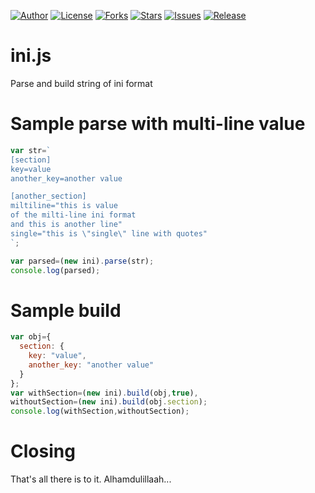 
[![Author](https://img.shields.io/badge/author-9r3i-lightgrey.svg)](https://github.com/9r3i)
[![License](https://img.shields.io/github/license/9r3i/ini.js.svg)](https://github.com/9r3i/ini.js/blob/master/license.txt)
[![Forks](https://img.shields.io/github/forks/9r3i/ini.js.svg)](https://github.com/9r3i/ini.js/network)
[![Stars](https://img.shields.io/github/stars/9r3i/ini.js.svg)](https://github.com/9r3i/ini.js/stargazers)
[![Issues](https://img.shields.io/github/issues/9r3i/ini.js.svg)](https://github.com/9r3i/ini.js/issues)
[![Release](https://img.shields.io/github/release/9r3i/ini.js.svg)](https://github.com/9r3i/ini.js/releases)


# ini.js
Parse and build string of ini format


# Sample parse with multi-line value

```js
var str=`
[section]
key=value
another_key=another value

[another_section]
miltiline="this is value
of the milti-line ini format
and this is another line"
single="this is \"single\" line with quotes"
`;

var parsed=(new ini).parse(str);
console.log(parsed);
```


# Sample build

```js
var obj={
  section: {
    key: "value",
    another_key: "another value"
  }
};
var withSection=(new ini).build(obj,true),
withoutSection=(new ini).build(obj.section);
console.log(withSection,withoutSection);
```


# Closing
That's all there is to it.
Alhamdulillaah...
